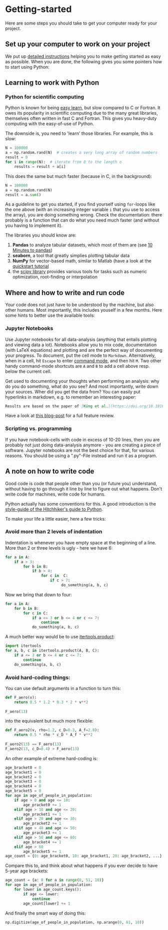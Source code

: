 # Getting-started
Here are some steps you should take to get your computer ready for your project.

## Set up your computer to work on your project
We put up [detailed instructions](https://github.com/LAV-ESG/getting-started/blob/master/SoftwareSetup.md) helping you to make getting started as easy as possible. When you are done, the following gives you some pointers how to start using Python:
## Learning to work with Python

### Python for scientific computing
Python is known for being [easy learn](https://www.quora.com/Is-Python-an-easy-language-to-learn), but slow compared to C or Fortran.
It owes its popularity in scientific computing due to the many great libraries, themselves often written in fast C and Fortran.
This gives you heavy-duty computing with the easy-of-use of Python.

The downside is, you need to 'learn' those libraries.
For example, this is slow:
```python
N = 100000
a = np.random.rand(N)  # creates a very long array of random numbers
result = 0
for i in range(N):  # iterate from 0 to the length o
    results = result + a[i]
 ```
 This does the same but much faster (because in C, in the background):
 ```python
 N = 100000
 a = np.random.rand(N)
 result = a.sum()
 ```
 As a guideline to get you started, if you find yourself using `for`-loops like the one above (with an increasing integer variable `i` that you use to access the array), you are doing something wrong.
 Check the documentation: there probably is a function that can do what you need much faster (and without you having to implement it).
 
The libraries you should know are:

1. **Pandas** to analyze tabular datasets, which most of them are (see [10 Minutes to pandas](http://pandas.pydata.org/pandas-docs/stable/10min.html))
2. **seaborn**, a tool that greatly simplies plotting tabular data
3. **NumPy** for vector-based math, similar to Matlab (have a look at the [quickstart tutorial](https://docs.scipy.org/doc/numpy/user/quickstart.html)
4. the [scipy library](https://docs.scipy.org/doc/scipy/reference/) provides various tools for  tasks such as numeric optimization, root-finding or interpolation

## Where and how to write and run code
Your code does not just have to be understood by the machine, but also other humans.
Most importantly, this includes youself in a few months.
Here some hints to better use the available tools:

### Jupyter Notebooks
Use Jupyter notebooks for all data-analysis (anything that entails plotting and viewing data a lot).
Notebooks allow you to mix code, documentation (with LaTeX equations) and plotting and are the perfect way of documenting your progress.
To document, put the cell mode to `Markdown`. 
Alternatively, when in a cell, hit `Escape` to enter [command mode](https://medium.com/ibm-data-science-experience/back-to-basics-jupyter-notebooks-dfcdc19c54bc), and then hit `M`.
Two other handy command-mode shortcuts are `A` and `B` to add a cell above resp. below the current cell.

Get used to documenting your thoughts when performing an analysis: why do you do something, what do you see?
And most importantly, write down your sources. Wher did you get the data from? 
You can easily put hyperlinks in markdown, e.g. to remember an interesting paper:
```Markdown
Results are based on the paper of [Küng et al.](https://doi.org/10.1016/j.trc.2018.09.003)
```

Have a look at [this blog-post](https://www.dataquest.io/blog/jupyter-notebook-tips-tricks-shortcuts/) for a full feature review.

### Scripting vs. programming
If you have notebook-cells with code in excess of 10-20 lines, then you are probably not just doing data-analysis anymore - you are creating a piece of software.
Jupyter notebooks are not the best choice for that, for various reasons.
You should be using a ".py"-File instead and run it as a program.

## A note on how to write code
Good code is code that people other than you (or future you) understand, without having to go through it line by line to figure out what happens.
Don't write code for machines, write code for humans.

Python actually has some conventions for this.
A good introduction is the [style-guide of the Hitchhiker's guide to Python](http://python-guide-pt-br.readthedocs.io/en/latest/writing/style/).

To make your life a little easier, here a few tricks:

### Avoid more than 2 levels of indentation
Indentation is whenever you have empty space at the beginning of a line.
More than 2 or three levels is ugly - here we have 6:
```Python
for a in A:
    if a > 3:
        for b in B:
            if b > 4:
                for c in  C:
                    if c > 7:
                         do_something(a, b, c)
```
Now we bring that down to four:
```Python
for a in A:
    for b in B:
        for c in C:
            if a <= 3 or b <= 4 or c <= 7:
                continue
            do_something(a, b, c)
 ```
A much better way would be to use [itertools.product](https://docs.python.org/3.6/library/itertools.html#itertools.product):
 ```Python
 import itertools
 for a, b, c in itertools.product(A, B, C):
     if a <= 3 or b <= 4 or c <= 7:
         continue
     do_something(a, b, c)
```

### Avoid hard-coding things:
You can use default arguments in a function to turn this:
```Python
def F_aero(v):
    return 0.5 * 1.2 * 0.3 * 2 * v**2
    
F_aero(13)
```
into the equivalent but much more flexible:
```Python
def F_aero2(v, rho=1.2, c_D=0.3, A_f=2.0):
    return 0.5 * rho * c_D * A_f * v**2
    
F_aero2(13) == F_aero(13)
F_aero2(13, c_D=0.4) > F_aero(13)
```

An other example of extreme hard-coding is:
```Python
age_bracket0 = 0
age_bracket1 = 0
age_bracket2 = 0
age_bracket3 = 0
age_bracket4 = 0
age_bracket5 = 0
for age in age_of_people_in_population:
    if age > 0 and age <= 10:
        age_pracket0 += 1
    elif age > 10 and age <= 20:
        age_pracket1 += 1
    elif age > 20 and age <= 30:
        age_pracket2 += 1
    elif age > 40 and age <= 50:
        age_pracket3 += 1
    elif age > 50 and age <= 60:
        age_bracket4 += 1
    elif age > 60
        age_bracket5 += 1
age_count = {0: age_bracket0, 10: age_bracket1, 20: age_bracket2, ...}
```
Compare this to, and think about what happens if you ever decide to have 5-year age brackets:
```Python
age_count = {a: 0 for a in range(0, 51, 10)}
for age in age_of_people_in_population:
    for lower in age_count.keys():
        if age <= lower:
            continue
        age_count[lower] += 1
```
And finally the smart way of doing this:
```Python
np.digitize(age_of_people_in_population, np.arange(0, 61, 10))
```
